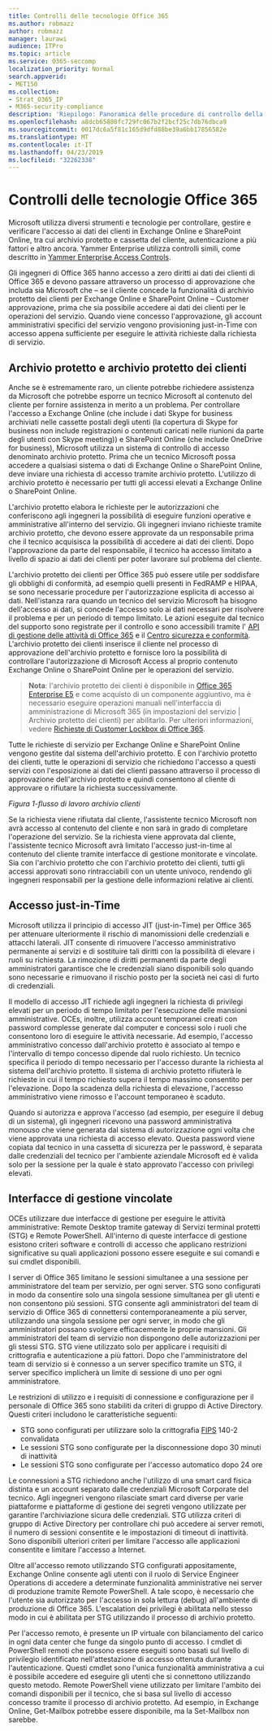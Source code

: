 ```yaml
---
title: Controlli delle tecnologie Office 365
ms.author: robmazz
author: robmazz
manager: laurawi
audience: ITPro
ms.topic: article
ms.service: O365-seccomp
localization_priority: Normal
search.appverid:
- MET150
ms.collection:
- Strat_O365_IP
- M365-security-compliance
description: 'Riepilogo: Panoramica delle procedure di controllo della tecnologia Microsoft per Office 365.'
ms.openlocfilehash: a8dcb65880fc729fc067b2f2bcf25c7db76dbca9
ms.sourcegitcommit: 0017dc6a5f81c165d9dfd88be39a6bb17856582e
ms.translationtype: MT
ms.contentlocale: it-IT
ms.lasthandoff: 04/23/2019
ms.locfileid: "32262338"
---
```

# <a name="office-365-technology-controls"></a>Controlli delle tecnologie Office 365 

Microsoft utilizza diversi strumenti e tecnologie per controllare, gestire e verificare l'accesso ai dati dei clienti in Exchange Online e SharePoint Online, tra cui archivio protetto e cassetta del cliente, autenticazione a più fattori e altro ancora. Yammer Enterprise utilizza controlli simili, come descritto in [Yammer Enterprise Access Controls](office-365-yammer-enterprise-access-controls.md).

Gli ingegneri di Office 365 hanno accesso a zero diritti ai dati dei clienti di Office 365 e devono passare attraverso un processo di approvazione che includa sia Microsoft che – se il cliente concede la funzionalità di archivio protetto dei clienti per Exchange Online e SharePoint Online – Customer approvazione, prima che sia possibile accedere ai dati dei clienti per le operazioni del servizio. Quando viene concesso l'approvazione, gli account amministrativi specifici del servizio vengono provisioning just-in-Time con accesso appena sufficiente per eseguire le attività richieste dalla richiesta di servizio.

## <a name="lockbox-and-customer-lockbox"></a>Archivio protetto e archivio protetto dei clienti
Anche se è estremamente raro, un cliente potrebbe richiedere assistenza da Microsoft che potrebbe esporre un tecnico Microsoft al contenuto del cliente per fornire assistenza in merito a un problema. Per controllare l'accesso a Exchange Online (che include i dati Skype for business archiviati nelle cassette postali degli utenti (la copertura di Skype for business non include registrazioni o contenuti caricati nelle riunioni da parte degli utenti con Skype meeting)) e SharePoint Online (che include OneDrive for business), Microsoft utilizza un sistema di controllo di accesso denominato archivio protetto. Prima che un tecnico Microsoft possa accedere a qualsiasi sistema o dati di Exchange Online o SharePoint Online, deve inviare una richiesta di accesso tramite archivio protetto. L'utilizzo di archivio protetto è necessario per tutti gli accessi elevati a Exchange Online o SharePoint Online.

L'archivio protetto elabora le richieste per le autorizzazioni che conferiscono agli ingegneri la possibilità di eseguire funzioni operative e amministrative all'interno del servizio. Gli ingegneri inviano richieste tramite archivio protetto, che devono essere approvate da un responsabile prima che il tecnico acquisisca la possibilità di accedere ai dati dei clienti. Dopo l'approvazione da parte del responsabile, il tecnico ha accesso limitato a livello di spazio ai dati dei clienti per poter lavorare sul problema del cliente.

L'archivio protetto dei clienti per Office 365 può essere utile per soddisfare gli obblighi di conformità, ad esempio quelli presenti in FedRAMP e HIPAA, se sono necessarie procedure per l'autorizzazione esplicita di accesso ai dati. Nell'istanza rara quando un tecnico del servizio Microsoft ha bisogno dell'accesso ai dati, si concede l'accesso solo ai dati necessari per risolvere il problema e per un periodo di tempo limitato. Le azioni eseguite dal tecnico del supporto sono registrate per il controllo e sono accessibili tramite l' [API di gestione delle attività di Office 365](https://msdn.microsoft.com/library/office/dn707383.aspx) e il [Centro sicurezza e conformità](http://protection.office.com/). L'archivio protetto dei clienti inserisce il cliente nel processo di approvazione dell'archivio protetto e fornisce loro la possibilità di controllare l'autorizzazione di Microsoft Access al proprio contenuto Exchange Online o SharePoint Online per le operazioni del servizio.

>**Nota**: l'archivio protetto dei clienti è disponibile in [Office 365 Enterprise E5](https://products.office.com/business/office-365-enterprise-e5-business-software) e come acquisto di un componente aggiuntivo, ma è necessario eseguire operazioni manuali nell'interfaccia di amministrazione di Microsoft 365 (in impostazioni del servizio | Archivio protetto dei clienti) per abilitarlo. Per ulteriori informazioni, vedere [Richieste di Customer Lockbox di Office 365](https://support.office.com/article/Office-365-Customer-Lockbox-Requests-36f9cdd1-e64c-421b-a7e4-4a54d16440a2).

Tutte le richieste di servizio per Exchange Online e SharePoint Online vengono gestite dal sistema dell'archivio protetto. E con l'archivio protetto dei clienti, tutte le operazioni di servizio che richiedono l'accesso a questi servizi con l'esposizione ai dati dei clienti passano attraverso il processo di approvazione dell'archivio protetto e quindi consentono al cliente di approvare o rifiutare la richiesta successivamente.
 
*Figura 1-flusso di lavoro archivio clienti*

Se la richiesta viene rifiutata dal cliente, l'assistente tecnico Microsoft non avrà accesso al contenuto del cliente e non sarà in grado di completare l'operazione del servizio. Se la richiesta viene approvata dal cliente, l'assistente tecnico Microsoft avrà limitato l'accesso just-in-time al contenuto del cliente tramite interfacce di gestione monitorate e vincolate. Sia con l'archivio protetto che con l'archivio protetto dei clienti, tutti gli accessi approvati sono rintracciabili con un utente univoco, rendendo gli ingegneri responsabili per la gestione delle informazioni relative ai clienti.

## <a name="just-in-time-access"></a>Accesso just-in-Time
Microsoft utilizza il principio di accesso JIT (just-in-Time) per Office 365 per attenuare ulteriormente il rischio di manomissioni delle credenziali e attacchi laterali. JIT consente di rimuovere l'accesso amministrativo permanente ai servizi e di sostituire tali diritti con la possibilità di elevare i ruoli su richiesta. La rimozione di diritti permanenti da parte degli amministratori garantisce che le credenziali siano disponibili solo quando sono necessarie e rimuovano il rischio posto per la società nei casi di furto di credenziali.

Il modello di accesso JIT richiede agli ingegneri la richiesta di privilegi elevati per un periodo di tempo limitato per l'esecuzione delle mansioni amministrative. OCEs, inoltre, utilizza account temporanei creati con password complesse generate dal computer e concessi solo i ruoli che consentono loro di eseguire le attività necessarie. Ad esempio, l'accesso amministrativo concesso dall'archivio protetto è associato al tempo e l'intervallo di tempo concesso dipende dal ruolo richiesto. Un tecnico specifica il periodo di tempo necessario per l'accesso durante la richiesta al sistema dell'archivio protetto. Il sistema di archivio protetto rifiuterà le richieste in cui il tempo richiesto supera il tempo massimo consentito per l'elevazione. Dopo la scadenza della richiesta di elevazione, l'accesso amministrativo viene rimosso e l'account temporaneo è scaduto.

Quando si autorizza e approva l'accesso (ad esempio, per eseguire il debug di un sistema), gli ingegneri ricevono una password amministrativa monouso che viene generata dal sistema di autorizzazione ogni volta che viene approvata una richiesta di accesso elevato. Questa password viene copiata dal tecnico in una cassetta di sicurezza per le password, è separata dalle credenziali del tecnico per l'ambiente aziendale Microsoft ed è valida solo per la sessione per la quale è stato approvato l'accesso con privilegi elevati.

## <a name="constrained-management-interfaces"></a>Interfacce di gestione vincolate
OCEs utilizzare due interfacce di gestione per eseguire le attività amministrative: Remote Desktop tramite gateway di Servizi terminal protetti (STG) e Remote PowerShell. All'interno di queste interfacce di gestione esistono criteri software e controlli di accesso che applicano restrizioni significative su quali applicazioni possono essere eseguite e sui comandi e sui cmdlet disponibili. 

I server di Office 365 limitano le sessioni simultanee a una sessione per amministratore del team per servizio, per ogni server. STG sono configurati in modo da consentire solo una singola sessione simultanea per gli utenti e non consentono più sessioni. STG consente agli amministratori del team di servizio di Office 365 di connettersi contemporaneamente a più server, utilizzando una singola sessione per ogni server, in modo che gli amministratori possano svolgere efficacemente le proprie mansioni. Gli amministratori del team di servizio non dispongono delle autorizzazioni per gli stessi STG. STG viene utilizzato solo per applicare i requisiti di crittografia e autenticazione a più fattori. Dopo che l'amministratore del team di servizio si è connesso a un server specifico tramite un STG, il server specifico implicherà un limite di sessione di uno per ogni amministratore.

Le restrizioni di utilizzo e i requisiti di connessione e configurazione per il personale di Office 365 sono stabiliti da criteri di gruppo di Active Directory. Questi criteri includono le caratteristiche seguenti:
- STG sono configurati per utilizzare solo la crittografia [FIPS](https://www.microsoft.com/en-us/TrustCenter/Compliance/FIPS) 140-2 convalidata
- Le sessioni STG sono configurate per la disconnessione dopo 30 minuti di inattività
- Le sessioni STG sono configurate per l'accesso automatico dopo 24 ore

Le connessioni a STG richiedono anche l'utilizzo di una smart card fisica distinta e un account separato dalle credenziali Microsoft Corporate del tecnico. Agli ingegneri vengono rilasciate smart card diverse per varie piattaforme e piattaforme di gestione dei segreti vengono utilizzate per garantire l'archiviazione sicura delle credenziali. STG utilizza criteri di gruppo di Active Directory per controllare chi può accedere ai server remoti, il numero di sessioni consentite e le impostazioni di timeout di inattività. Sono disponibili ulteriori criteri per limitare l'accesso alle applicazioni consentite e limitare l'accesso a Internet.

Oltre all'accesso remoto utilizzando STG configurati appositamente, Exchange Online consente agli utenti con il ruolo di Service Engineer Operations di accedere a determinate funzionalità amministrative nei server di produzione tramite Remote PowerShell. A tale scopo, è necessario che l'utente sia autorizzato per l'accesso in sola lettura (debug) all'ambiente di produzione di Office 365. L'escalation dei privilegi è abilitata nello stesso modo in cui è abilitata per STG utilizzando il processo di archivio protetto.

Per l'accesso remoto, è presente un IP virtuale con bilanciamento del carico in ogni data center che funge da singolo punto di accesso. I cmdlet di PowerShell remoti che possono essere eseguiti sono basati sul livello di privilegio identificato nell'attestazione di accesso ottenuta durante l'autenticazione. Questi cmdlet sono l'unica funzionalità amministrativa a cui è possibile accedere ed eseguire gli utenti che si connettono utilizzando questo metodo. Remote PowerShell viene utilizzato per limitare l'ambito dei comandi disponibili per il tecnico, che si basa sul livello di accesso concesso tramite il processo di archivio protetto. Ad esempio, in Exchange Online, Get-Mailbox potrebbe essere disponibile, ma la Set-Mailbox non sarebbe.
